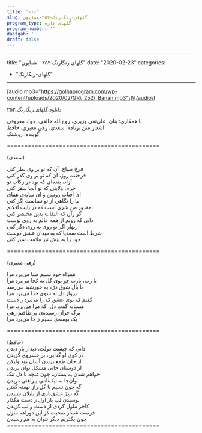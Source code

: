 ```yaml
---
title: '---'
slug: گلهای-رنگارنگ-۲۵۲-همایون
program_type: گلهای تازه
program_number: ''
dastgah: ''
draft: false
---
```


---
title: "گلهای رنگارنگ ۲۵۲ - همایون"
date: "2020-02-23"
categories: 
  - "گلهای-رنگارنگ"
---

\[audio mp3="https://golhaprogram.com/wp-content/uploads/2020/02/GR\_252\_Banan.mp3"\]\[/audio\]

[دانلود گلهای رنگارنگ ۲۵۲](https://golhaprogram.com/wp-content/uploads/2020/02/GR_252_Banan.mp3)

با همکاری: بنان، علی‌نقی وزیری، روح‌الله خالقی، جواد معروفی  
اشعار متن برنامه: سعدی، رهی معیری، حافظ  
گوینده: روشنک

\============================================

(سعدی)

فرخ صباح، آن که تو بر وی نظر کنی  
فرخنده روز، آن که تو بر وی گذر کنی  
آزاد، بنده‌ای که بود در رکاب تو  
خرم، ولایتی که تو آنجا سفر کنی  
ای آفتاب روشن و ای سایه‌ی همای  
ما را نگاهی از تو تمناست اگر کنی  
مقدور من سَری است که در پایت افکنم  
گر زآن که التفات بدین مختصر کنی  
دانی که رویم از همه عالم به روی توست  
زنهار اگر تو روی به روی دگر کنی  
شرط است سعدیا که به میدان عشق دوست  
خود را به پیش تیر ملامت سپر کنی

\============================================

(رهی معیری)  
  
همراه خود نسیم صبا می‌برد مرا  
یا رب، یارب چو بوی گل به کجا می‌برد مرا  
با بال شوق ذرّه به خورشيد می‌رسد  
پرواز دل به سوی خدا می‌برد مرا  
گفتم كه بوی عشق که را می‌برد ز دست  
مستانه گفت دل، که مرا می‌برد، مرا  
برگ خزان رسيده‌ی بی‌طاقتم رهی  
يک بوسه‌ی نسيم ز جا می‌برد مرا  
  
\============================================

(حافظ)  
دانی که چیست دولت، دیدار یار دیدن  
در کوی او گدایی، بر خسروی گزیدن  
از جان طمع بریدن آسان بود ولیکن  
از دوستان جانی مشکل توان بریدن  
خواهم شدن به بستان، چون غنچه با دل تنگ  
وآن‌جا به نیک‌نامی پیراهنی دریدن  
گَه چون نسیم با گل راز نهفته گفتن  
گَه سِرّ عشق‌بازی از بلبلان شنیدن  
بوسیدن لب یار اول ز دست مگذار  
کآخر ملول گردی از دست و لب گزیدن  
فرصت شمار صحبت کز این دوراهه منزل  
چون بگذریم دیگر نتوان به هم رسیدن  
\============================================
